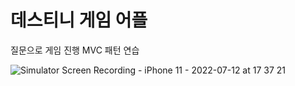 # 데스티니 게임 어플 

질문으로 게임 진행 
MVC 패턴 연습 


![Simulator Screen Recording - iPhone 11 - 2022-07-12 at 17 37 21](https://user-images.githubusercontent.com/101173361/178448658-9a1724ed-83c5-4860-b28a-6fa039e8889b.gif)
